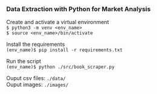### Data Extraction with Python for Market Analysis

Create and activate a virtual environment  
`$ python3 -m venv <env_name>`  
`$ source <env_name>/bin/activate`

Install the requirements  
`(env_name)$ pip install -r requirements.txt`

Run the script  
`(env_name)$ python ./src/book_scraper.py`

Ouput csv files: `./data/`  
Ouput images: `./images/`